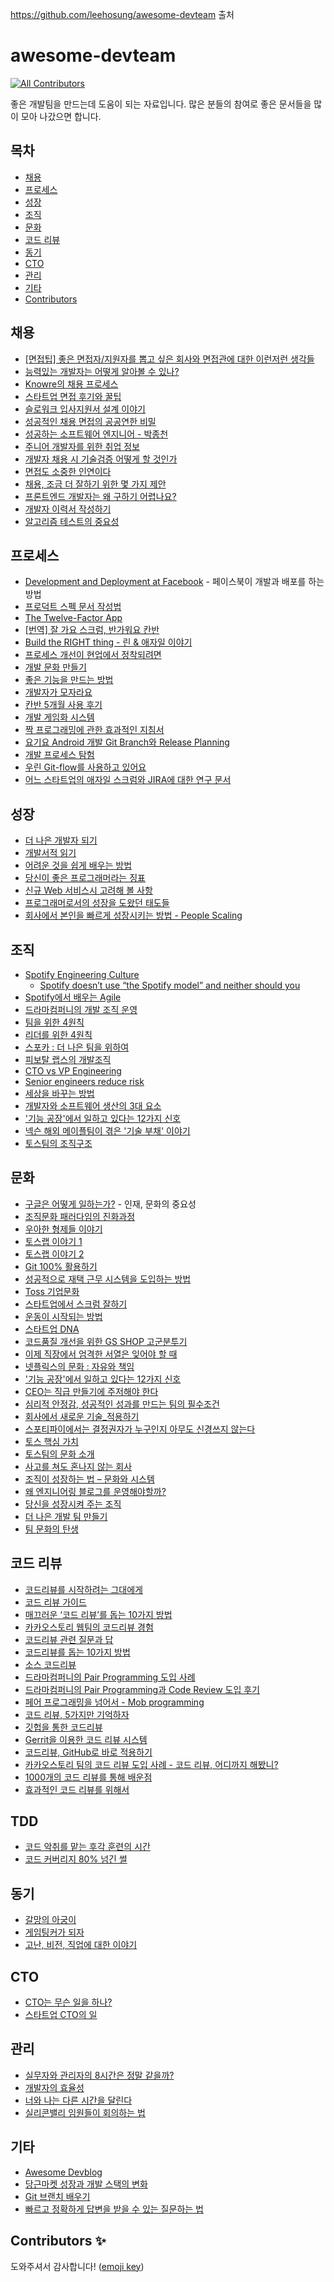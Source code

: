 https://github.com/leehosung/awesome-devteam 출처

# awesome-devteam
<!-- ALL-CONTRIBUTORS-BADGE:START - Do not remove or modify this section -->
[![All Contributors](https://img.shields.io/badge/all_contributors-9-orange.svg?style=flat-square)](#contributors-)
<!-- ALL-CONTRIBUTORS-BADGE:END -->

좋은 개발팀을 만드는데 도움이 되는 자료입니다.
많은 분들의 참여로 좋은 문서들을 많이 모아 나갔으면 합니다.

## 목차

* [채용](#채용)
* [프로세스](#프로세스)
* [성장](#성장)
* [조직](#조직)
* [문화](#문화)
* [코드 리뷰](#코드-리뷰)
* [동기](#동기)
* [CTO](#CTO)
* [관리](#관리)
* [기타](#기타)
* [Contributors](#contributors-)

## 채용

* [[면접팁] 좋은 면접자/지원자를 뽑고 싶은 회사와 면접관에 대한 이런저런 생각들](https://repo.yona.io/doortts/blog/post/295)
* [능력있는 개발자는 어떻게 알아볼 수 있나?](https://docs.google.com/document/d/1_phA5XUszSmN7Ta-QHs4DxRz9_iu8YlhxpVjSGEbWcg/edit)
* [Knowre의 채용 프로세스](http://blog.kivol.net/post/138587457933/우리-회사의-개발자-인터뷰)
* [스타트업 면접 후기와 꿀팁](https://brunch.co.kr/@bradlee/39)
* [슬로워크 입사지원서 설계 이야기](http://slowalk.tistory.com/2382)
* [성공적인 채용 면접의 공공연한 비밀](http://egloos.zum.com/agile/v/5359401)
* [성공하는 소프트웨어 엔지니어 - 박종천](https://okky.kr/article/405804)
* [주니어 개발자를 위한 취업 정보](https://github.com/jojoldu/junior-recruit-scheduler)
* [개발자 채용 시 기술검증 어떻게 할 것인가](https://brunch.co.kr/@leehosung/47)
* [면접도 소중한 인연이다](https://medium.com/@nahyunan/면접도-소중한-인연이다-6923297e4c61)
* [채용, 조금 더 잘하기 위한 몇 가지 제안](https://www.slideshare.net/herenasoo/2018-86722782)
* [프론트엔드 개발자는 왜 구하기 어렵나요?](https://taegon.kim/archives/4810?fbclid=IwAR0Y5iI0FeJy7aeqsZozFjamWnj7WLd1UX24-QJ3joRI1Fo0iQtHtHSPW0w)
* [개발자 이력서 작성하기](https://brunch.co.kr/@hee072794/132?fbclid=IwAR0rsktJUO9qo27mbUW5FIQN3KmiAx8DbELuihK5Lk7Zk7G9BjUoHMFUc3U)
* [알고리즘 테스트의 중요성](https://brunch.co.kr/@gigonelee/8)

## 프로세스

* [Development and Deployment at Facebook](http://ieeexplore.ieee.org/xpl/articleDetails.jsp?reload=true&arnumber=6449236) - 페이스북이 개발과 배포를 하는 방법
* [프로덕트 스펙 문서 작성법](https://webuildproduct.com/스펙-문서-작성에-관하여-ee61a1fc294f?gi=4267bd7167af#.w69vmjpqq)
* [The Twelve-Factor App](https://12factor.net/ko/)
* [[번역] 잘 가요 스크럼, 반가워요 칸반](https://medium.com/@pitzcarraldo/번역-잘-가요-스크럼-반가워요-칸반-e27d1db15699#.watc0ksoc)
* [Build the RIGHT thing - 린 & 애자일 이야기](https://www.slideshare.net/ChrisCho2/springcamp-2017-build-the-right-thing-pivotal-labs-sf)
* [프로세스 개선이 현업에서 정착되려면](http://woowabros.github.io/woowabros/2017/04/18/process.html)
* [개발 문화 만들기](https://brunch.co.kr/@kiyoungleefige/2)
* [좋은 기능을 만드는 방법](https://speakerdeck.com/uyeong/joheun-gineungeul-mandeuneun-bangbeob)
* [개발자가 모자라요](http://youngrok.com/개발자가%20모자라요)
* [칸반 5개월 사용 후기](https://brunch.co.kr/@bradlee/4)
* [개발 게임화 시스템](https://brunch.co.kr/@bradlee/3)
* [짝 프로그래밍에 관한 효과적인 지침서](https://ansuchan.com/effective-navigation-in-pair-programming/)
* [요기요 Android 개발 Git Branch와 Release Planning](https://rgpkorea.github.io/posts/ygy-android-release-planning/)
* [개발 프로세스 탐험](https://ohmytriptech.github.io/articles/개발-프로세스-탐험/)
* [우린 Git-flow를 사용하고 있어요](http://woowabros.github.io/experience/2017/10/30/baemin-mobile-git-branch-strategy.html)
* [어느 스타트업의 애자일 스크럼와 JIRA에 대한 연구 문서](http://luckyyowu.tistory.com/370)

## 성장

* [더 나은 개발자 되기](http://www.slideshare.net/rockdoli/ss-63333165?ref=https://blog.outsider.ne.kr/1223)
* [개발서적 읽기](https://www.facebook.com/notes/hika-maeng/개발서적-읽기/1061104660623699)
* [어려운 것을 쉽게 배우는 방법](http://www.moreagile.net/2016/02/learning-new-stuff.html)
* [당신이 좋은 프로그래머라는 징표](http://jhrogue.blogspot.kr/2012/06/b.html)
* [신규 Web 서비스시 고려해 볼 사항](http://kwonnam.pe.kr/wiki/web/신규서비스)
* [프로그래머로서의 성장을 도왔던 태도들](https://ahnheejong.name/articles/becoming-better-programmer/)
* [회사에서 본인을 빠르게 성장시키는 방법 - People Scaling](https://www.youtube.com/watch?v=drBdnrlsq9o)

## 조직

* [Spotify Engineering Culture](https://labs.spotify.com/2014/03/27/spotify-engineering-culture-part-1/)
  * [Spotify doesn’t use “the Spotify model” and neither should you](https://www.jeremiahlee.com/posts/failed-squad-goals/)
* [Spotify에서 배우는 Agile](http://www.ttimes.co.kr/view.html?no=2017021414297795756)
* [드라마컴퍼니의 개발 조직 운영](http://blog.dramancompany.com/2016/03/개발그룹은-어떻게-일을-하는가-1/)
* [팀을 위한 4원칙](https://brunch.co.kr/@greenful/16)
* [리더를 위한 4원칙](https://brunch.co.kr/@greenful/31)
* [스포카 : 더 나은 팀을 위하여](https://www.slideshare.net/HeejongAhn/ss-73274788)
* [피보탈 랩스의 개발조직](http://media.fastcampus.co.kr/knowledge/worldclass-software-developers-role-and-responsibility-pivotallabs/)
* [CTO vs VP Engineering](https://minorblend.com/cto-vs-vp-engineering/)
* [Senior engineers reduce risk](https://hackernoon.com/senior-engineers-reduce-risk-5ab2adc13c97)
* [세상을 바꾸는 방법](https://selfothercontext.com/how-to-change-the-world/)
* [개발자와 소프트웨어 생산의 3대 요소](https://seokjun.kim/environment-for-good-developer/)
* ['기능 공장'에서 일하고 있다는 12가지 신호](https://brunch.co.kr/@cojette/31)
* [넥슨 해외 메이플팀이 겪은 '기술 부채' 이야기](http://www.thisisgame.com/webzine/gameevent/nboard/227/?n=82128)
* [토스팀의 조직구조](http://tossthink.tistory.com/182)

## 문화

* [구글은 어떻게 일하는가?](http://www.slideshare.net/alleciel/how-google-works-korean?related=1) - 인재, 문화의 중요성
* [조직문화 패러다임의 진화과정](https://www.facebook.com/stage5/videos/772922059484399/)
* [우아한 형제들 이야기](http://woowabros.github.io/woowabros/2016/06/30/woowabros_cto.html)
* [토스랩 이야기 1](http://www.slideshare.net/ssuser70b5b8/ss-58709101)
* [토스랩 이야기 2](http://www.slideshare.net/ssuser70b5b8/ss-66617364)
* [Git 100% 활용하기](https://academy.realm.io/kr/posts/360andev-savvas-dalkitsis-using-git-like-a-pro/)
* [성공적으로 재택 근무 시스템을 도입하는 방법](http://ppss.kr/archives/88997)
* [Toss 기업문화](https://tossthink.tistory.com/89)
* [스타트업에서 스크럼 잘하기](https://www.slideshare.net/yonghoon0126/ss-72605097)
* [운동이 시작되는 방법](https://www.ted.com/talks/derek_sivers_how_to_start_a_movement?language=ko)
* [스타트업 DNA](https://brunch.co.kr/@yeobag/4)
* [코드품질 개선을 위한 GS SHOP 고군분투기](https://www.slideshare.net/hnki0104/gs-shop-73646180)
* [이제 직장에서 엄격한 서열은 잊어야 할 때](https://www.ted.com/talks/margaret_heffernan_why_it_s_time_to_forget_the_pecking_order_at_work?language=ko)
* [넷플릭스의 문화 : 자유와 책임](https://www.slideshare.net/watchncompass/freedom-responsibility-culture)
* ['기능 공장'에서 일하고 있다는 12가지 신호](https://brunch.co.kr/@cojette/31)
* [CEO는 직급 만들기에 주저해야 한다](http://www.ttimes.co.kr/view.html?no=2017051811027720697)
* [심리적 안정감, 성공적인 성과를 만드는 팀의 필수조건](https://www.slideshare.net/haezoom/ss-76096152)
* [회사에서 새로운 기술_적용하기](https://www.slideshare.net/junseokjung1/ss-76115779)
* [스포티파이에서는 결정권자가 누구인지 아무도 신경쓰지 않는다](https://hahnryu.com/2017/06/15/spotify/)
* [토스 핵심 가치](http://tossthink.tistory.com/178)
* [토스팀의 문화 소개](http://tossthink.tistory.com/179)
* [사고를 쳐도 혼나지 않는 회사](https://brunch.co.kr/@svillustrated/13)
* [조직이 성장하는 법 – 문화와 시스템](https://medium.com/kimjimin-company/조직이-성장하는-법-문화와-시스템-db7730febc8)
* [왜 엔지니어링 블로그를 운영해야할까?](https://medium.com/styleshare/styleshare-engineering-blog-451786c906ae)
* [당신을 성장시켜 주는 조직](https://brunch.co.kr/@younghakjang/1)
* [더 나은 개발 팀 만들기](https://brunch.co.kr/@gigonelee/10)
* [팀 문화의 탄생](https://woowabros.github.io/experience/2020/05/13/birth-of-team-culture.html)

## 코드 리뷰

* [코드리뷰를 시작하려는 그대에게](https://www.slideshare.net/JiyeonSeo2/ss-73455188)
* [코드 리뷰 가이드](http://www.haruair.com/blog/3116)
* [매끄러운 ‘코드 리뷰’를 돕는 10가지 방법](http://1boon.kakao.com/bloter/238819)
* [카카오스토리 웹팀의 코드리뷰 경험](http://ohgyun.com/712)
* [코드리뷰 관련 질문과 답](http://blog.nundefined.com/62)
* [코드리뷰를 돕는 10가지 방법](http://www.bloter.net/archives/238819)
* [소스 코드리뷰](https://brunch.co.kr/@supims/11)
* [드라마컴퍼니의 Pair Programming 도입 사례](http://blog.dramancompany.com/2015/11/tom과-jaden의-첫-페어-프로그래밍-도전기/)
* [드라마컴퍼니의 Pair Programming과 Code Review 도입 후기](http://blog.dramancompany.com/2016/05/드라마의-pair-programming과-code-review-도입-후기/)
* [페어 프로그래밍을 넘어서 - Mob programming](http://www.moreagile.net/2014/12/mob-programming.html)
* [코드 리뷰, 5가지만 기억하자](http://silentsoft.tistory.com/20)
* [깃헙을 통한 코드리뷰](http://ohgyun.com/367)
* [Gerrit을 이용한 코드 리뷰 시스템](http://d2.naver.com/helloworld/6033708)
* [코드리뷰, GitHub로 바로 적용하기](https://academy.realm.io/kr/posts/codereview-howto/)
* [카카오스토리 팀의 코드 리뷰 도입 사례 - 코드 리뷰, 어디까지 해봤니?](http://tech.kakao.com/2016/02/04/code-review/)
* [1000개의 코드 리뷰를 통해 배운점](https://www.vobour.com/1000-개의-코드-리뷰를-통해-배운-점-what-i-learned-f)
* [효과적인 코드 리뷰를 위해서](https://engineering.linecorp.com/ko/blog/effective-codereview/?fbclid=IwAR06sz07ZCaEKqtoeT0s_YRdXw5OhiLRxDgK8gVldpCJVl3GP_Txe6WJRro)

## TDD

* [코드 악취를 맡는 후각 훈련의 시간](https://helloworld.kurly.com/blog/rms-refactoring/?fbclid=IwAR0Ej8tnklxyc0kPVeyxX_CMKDSmtY_IyyGo2WHfMHRoxMEN6VF1TsF5lZQ)
* [코드 커버리지 80% 넘긴 썰](https://brunch.co.kr/@leehosung/43)

## 동기

* [갈망의 아궁이](https://www.slideshare.net/devcatpublications/ss-6097436?next_slideshow=1)
* [게임팅커가 되자](https://www.slideshare.net/devcatpublications/2015-44143372)
* [고난, 비전, 직업에 대한 이야기](https://sangminpark.blog/2016/10/30/고난-비전-직업에-대한-이야기/)

## CTO

* [CTO는 무슨 일을 하나?](http://www.mimul.com/pebble/default/2018/01/23/1516704882980.html)
* [스타트업 CTO의 일](https://brunch.co.kr/@leehosung/40)

## 관리

* [실무자와 관리자의 8시간은 정말 같을까?](https://brunch.co.kr/@dooook/34)
* [개발자의 효율성](https://brunch.co.kr/@hika/7)
* [너와 나는 다른 시간을 달린다](https://brunch.co.kr/@younghakjang/13)
* [실리콘밸리 임원들이 회의하는 법](http://ppss.kr/archives/67454)

## 기타

* [Awesome Devblog](https://github.com/sarojaba/awesome-devblog)
* [당근마켓 성장과 개발 스택의 변화](https://youtu.be/ELlQXruFesI)
* [Git 브랜치 배우기](https://learngitbranching.js.org/?locale=ko)
* [빠르고 정확하게 답변을 받을 수 있는 질문하는 법](https://blog.2dal.com/author/asbubam/)

## Contributors ✨

도와주셔서 감사합니다! ([emoji key](https://allcontributors.org/docs/en/emoji-key))



<!-- ALL-CONTRIBUTORS-LIST:START - Do not remove or modify this section -->
<!-- prettier-ignore-start -->
<!-- markdownlint-disable -->
